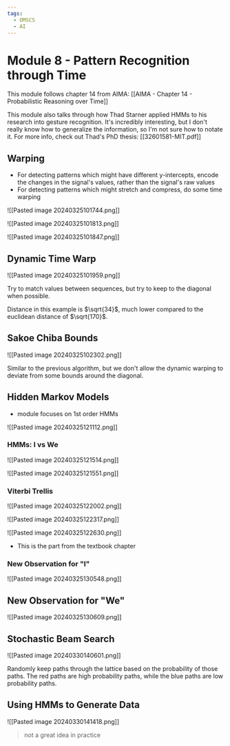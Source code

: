 ```yaml
---
tags:
  - OMSCS
  - AI
---
```

# Module 8 - Pattern Recognition through Time

This module follows chapter 14 from AIMA: [[AIMA - Chapter 14 - Probabilistic Reasoning over Time]]

This module also talks through how Thad Starner applied HMMs to his research into gesture recognition. It's incredibly interesting, but I don't really know how to generalize the information, so I'm not sure how to notate it. For more info, check out Thad's PhD thesis: [[32601581-MIT.pdf]]

## Warping
- For detecting patterns which might have different y-intercepts, encode the changes in the signal's values, rather than the signal's raw values
- For detecting patterns which might stretch and compress, do some time warping

![[Pasted image 20240325101744.png]]

![[Pasted image 20240325101813.png]]

![[Pasted image 20240325101847.png]]

## Dynamic Time Warp

![[Pasted image 20240325101959.png]]

Try to match values between sequences, but try to keep to the diagonal when possible.

Distance in this example is $\sqrt{34}$, much lower compared to the euclidean distance of $\sqrt{170}$.

## Sakoe Chiba Bounds
![[Pasted image 20240325102302.png]]

Similar to the previous algorithm, but we don't allow the dynamic warping to deviate from some bounds around the diagonal.

## Hidden Markov Models
- module focuses on 1st order HMMs

![[Pasted image 20240325121112.png]]

### HMMs: I vs We
![[Pasted image 20240325121514.png]]

![[Pasted image 20240325121551.png]]

### Viterbi Trellis
![[Pasted image 20240325122002.png]]

![[Pasted image 20240325122317.png]]

![[Pasted image 20240325122630.png]]

- This is the part from the textbook chapter

### New Observation for "I"
![[Pasted image 20240325130548.png]]

## New Observation for "We"
![[Pasted image 20240325130609.png]]

## Stochastic Beam Search
![[Pasted image 20240330140601.png]]

Randomly keep paths through the lattice based on the probability of those paths. The red paths are high probability paths, while the blue paths are low probability paths.

## Using HMMs to Generate Data
![[Pasted image 20240330141418.png]]

> not a great idea in practice

